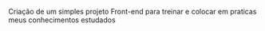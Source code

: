 Criação de um simples projeto Front-end para treinar e colocar em praticas meus conhecimentos estudados
